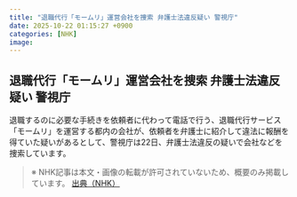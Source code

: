 ```yaml
---
title: "退職代行「モームリ」運営会社を捜索 弁護士法違反疑い 警視庁"
date: 2025-10-22 01:15:27 +0900
categories: [NHK]
image: 
---
```

## 退職代行「モームリ」運営会社を捜索 弁護士法違反疑い 警視庁

退職するのに必要な手続きを依頼者に代わって電話で行う、退職代行サービス「モームリ」を運営する都内の会社が、依頼者を弁護士に紹介して違法に報酬を得ていた疑いがあるとして、警視庁は22日、弁護士法違反の疑いで会社などを捜索しています。

> ※ NHK記事は本文・画像の転載が許可されていないため、概要のみ掲載しています。
[出典（NHK）](http://www3.nhk.or.jp/news/html/20251022/k10014955411000.html)
